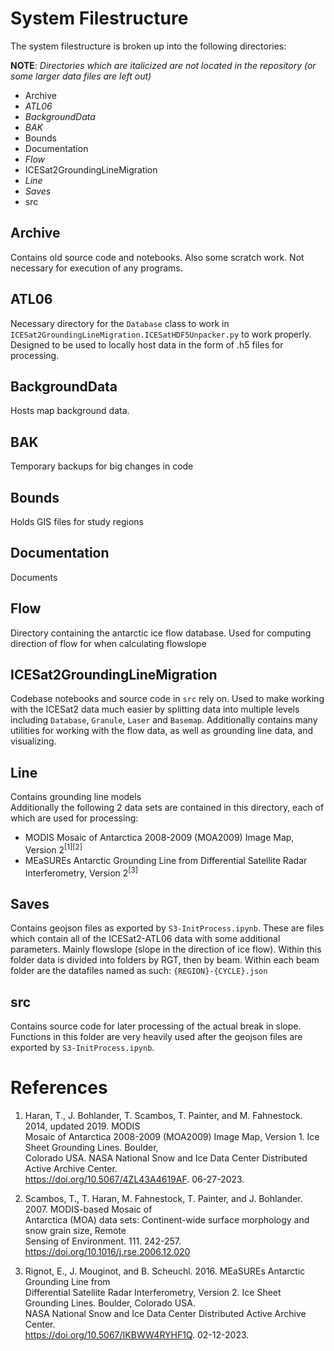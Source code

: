 # System Filestructure

The system filestructure is broken up into the following directories:

**NOTE**: *Directories which are italicized are not located in the repository (or some larger data files are left out)*

* Archive
* *ATL06*
* *BackgroundData*
* *BAK*
* Bounds
* Documentation
* *Flow*
* ICESat2GroundingLineMigration
* *Line*
* *Saves*
* src

## Archive
Contains old source code and notebooks. Also some scratch work. Not necessary for execution of any programs.

## ATL06
Necessary directory for the `Database` class to work in `ICESat2GroundingLineMigration.ICESatHDF5Unpacker.py` to work properly.
Designed to be used to locally host data in the form of .h5 files for processing.

## BackgroundData
Hosts map background data. 

## BAK
Temporary backups for big changes in code

## Bounds
Holds GIS files for study regions

## Documentation
Documents

## Flow
Directory containing the antarctic ice flow database. Used for computing direction of flow for when calculating flowslope

## ICESat2GroundingLineMigration
Codebase notebooks and source code in `src` rely on. Used to make working with the ICESat2 data much easier by splitting data into multiple levels including `Database`, `Granule`, `Laser` and `Basemap`.
Additionally contains many utilities for working with the flow data, as well as grounding line data, and visualizing.

## Line
Contains grounding line models
<br>
Additionally the following 2 data sets are contained in this directory, each of which are used for processing:<br>
* MODIS Mosaic of Antarctica 2008-2009 (MOA2009) Image Map, Version 2<sup>[1][2]</sup>
* MEaSUREs Antarctic Grounding Line from Differential Satellite Radar Interferometry, Version 2<sup>[3]</sup>

## Saves
Contains geojson files as exported by `S3-InitProcess.ipynb`. These are files which contain all of the ICESat2-ATL06 data with some additional parameters. Mainly flowslope (slope in the direction of ice flow).
Within this folder data is divided into folders by RGT, then by beam. Within each beam folder are the datafiles named as such: `{REGION}-{CYCLE}.json`

## src
Contains source code for later processing of the actual break in slope. Functions in this folder are very heavily used after the geojson files are exported by `S3-InitProcess.ipynb`.

# References

1. Haran, T., J. Bohlander, T. Scambos, T. Painter, and M. Fahnestock. 2014, updated 2019. MODIS <br>
   Mosaic of Antarctica 2008-2009 (MOA2009) Image Map, Version 1. Ice Sheet Grounding Lines. Boulder, <br>
   Colorado USA. NASA National Snow and Ice Data Center Distributed Active Archive Center. <br>
   https://doi.org/10.5067/4ZL43A4619AF. 06-27-2023. <br>

2. Scambos, T., T. Haran, M. Fahnestock, T. Painter, and J. Bohlander. 2007. MODIS-based Mosaic of <br>
   Antarctica (MOA) data sets: Continent-wide surface morphology and snow grain size, Remote <br>
   Sensing of Environment. 111. 242-257. https://doi.org/10.1016/j.rse.2006.12.020 <br>
   
3. Rignot, E., J. Mouginot, and B. Scheuchl. 2016. MEaSUREs Antarctic Grounding Line from <br>
   Differential Satellite Radar Interferometry, Version 2. Ice Sheet Grounding Lines. Boulder, Colorado USA. <br>
   NASA National Snow and Ice Data Center Distributed Active Archive Center. <br>
   https://doi.org/10.5067/IKBWW4RYHF1Q. 02-12-2023. <br>